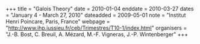 +++
title = "Galois Theory"
date = 2010-01-04
enddate = 2010-03-27
dates = "January 4 - March 27, 2010"
dateadded = 2009-05-01
note = "Institut Henri Poincare, Paris, France"
webpage = "http://www.ihp.jussieu.fr/ceb/Trimestres/T10-1/index.html"
organisers = "J.-B. Bost, C. Breuil, A. Mézard, M.-F. Vigneras, J.-P. Wintenberger"
+++
